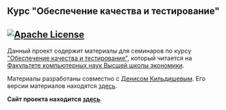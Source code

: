 Курс "Обеспечение качества и тестирование" 
---
[![Apache License](https://img.shields.io/badge/license-Apache%202-blue.svg)](LICENSE)
---

Данный проект содержит материалы для семинаров по курсу
["Обеспечение качества и тестирование"](https://www.hse.ru/edu/courses/339549269), который
читается на [Факультете компьютерных наук Высшей школы экономики](https://cs.hse.ru).

Материалы разработаны совместно с [Денисом Кильдишевым](https://github.com/ruswizard).
Его версии материалов находятся [здесь](https://andrewt0301.github.io/qa-testing-course/seminars/denis/index.htm).

__Сайт проекта находится [здесь](https://andrewt0301.github.io/qa-testing-course/)__.

